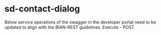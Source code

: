 # sd-contact-dialog

Below service operations of the swagger in the developer portal need to be updated to align with the BIAN-REST guidelines. 
Execute - POST 